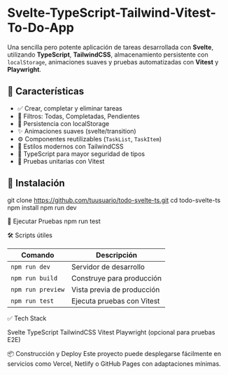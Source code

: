 # Svelte-TypeScript-Tailwind-Vitest-To-Do-App
Una sencilla pero potente aplicación de tareas desarrollada con **Svelte**, utilizando **TypeScript**, **TailwindCSS**, almacenamiento persistente con `localStorage`, animaciones suaves y pruebas automatizadas con **Vitest** y **Playwright**.

## 🧠 Características

- ✅ Crear, completar y eliminar tareas
- 🔁 Filtros: Todas, Completadas, Pendientes
- 💾 Persistencia con localStorage
- ✨ Animaciones suaves (svelte/transition)
- ⚙️ Componentes reutilizables (`TaskList`, `TaskItem`)
- 🎨 Estilos modernos con TailwindCSS
- 🔐 TypeScript para mayor seguridad de tipos
- 🧪 Pruebas unitarias con Vitest

## 🚀 Instalación

git clone https://github.com/tuusuario/todo-svelte-ts.git
cd todo-svelte-ts
npm install
npm run dev

🧪 Ejecutar Pruebas
npm run test

🛠️ Scripts útiles

| Comando           | Descripción                |
| ----------------- | -------------------------- |
| `npm run dev`     | Servidor de desarrollo     |
| `npm run build`   | Construye para producción  |
| `npm run preview` | Vista previa de producción |
| `npm run test`    | Ejecuta pruebas con Vitest |

✅ Tech Stack

Svelte
TypeScript
TailwindCSS
Vitest
Playwright (opcional para pruebas E2E)

📦 Construcción y Deploy
Este proyecto puede desplegarse fácilmente en servicios como Vercel, Netlify o GitHub Pages con adaptaciones mínimas.



